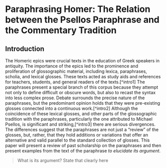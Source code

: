 # Paraphrasing Homer: The Relation between the Psellos Paraphrase and the Commentary Tradition


## Introduction ##


 The Homeric epics were crucial texts in the education of Greek speakers in antiquity. The importance of the epics led to the prominence and proliferation of glossographic material, including lexica, paraphrases, scholia, and lexical glosses. These texts acted as study aids and references for teachers, students, and general readers of the texts.[^intro1] The paraphrases present a special branch of this corpus because they attempt not only to define difficult or obscure words, but also to recast the syntax into less complex prose. Debate surrounds the precise nature of the paraphrases, but the predominant opinion holds that they were pre-existing glosses connected into a continuous work.[^intro2]  Although the coincidence of these lexical glosses, and other parts of the glossographic tradition with the paraphrases, particularly the one attributed to Michael Psellos, is significant and striking,[^intro3] there are serious divergences. The differences suggest that the paraphrases are not just a “review” of the glosses, but, rather, that they hold additions or variations that offer an alternative and valid parallel to the standard collection of glosses. This paper will present a review of past scholarship on the paraphrases and then present examples from the text of the paraphrase *to elucidate its argument*.

>What is its argument?  State that clearly here
 




